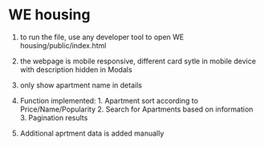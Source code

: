 # WE housing

1) to run the file, use any developer tool to open WE housing/public/index.html

2) the webpage is mobile responsive, different card sytle in mobile device with description hidden in Modals

3) only show apartment name in details

4) Function implemented: 1. Apartment sort according to Price/Name/Popularity 
                        2. Search for Apartments based on information
                        3. Pagination results

5) Additional aprtment data is added manually
